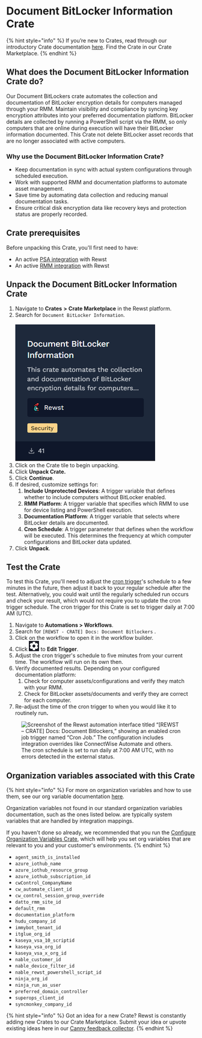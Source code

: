 # Document BitLocker Information Crate

{% hint style="info" %}
If you’re new to Crates, read through our introductory Crate documentation [here](https://docs.rewst.help/prebuilt-automations/crates). Find the Crate in our Crate Marketplace.
{% endhint %}

## What does the Document BitLocker Information Crate do?

Our Document BitLockers crate automates the collection and documentation of BitLocker encryption details for computers managed through your RMM. Maintain visibility and compliance by syncing key encryption attributes into your preferred documentation platform.  BitLocker details are collected by running a PowerShell script via the RMM, so only computers that are online during execution will have their BitLocker information documented. This Crate not delete BitLocker asset records that are no longer associated with active computers.

### Why use the Document BitLocker Information Crate?

* Keep documentation in sync with actual system configurations through scheduled execution.
* Work with supported RMM and documentation platforms to automate asset management.
* Save time by automating data collection and reducing manual documentation tasks.
* Ensure critical disk encryption data like recovery keys and protection status are properly recorded.

## Crate prerequisites

Before unpacking this Crate, you'll first need to have:

* An active [PSA integration](../../configuration/integrations/top-5-integration-types-get-started-with-integrations-in-rewst.md#psa-integrations) with Rewst
* An active [RMM integration](../../configuration/integrations/top-5-integration-types-get-started-with-integrations-in-rewst.md#rmm-integrations) with Rewst

## Unpack the Document BitLocker Information Crate

1. Navigate to **Crates** **>** **Crate Marketplace** in the Rewst platform.
2. Search for `Document BitLocker Information`.\
   \
   ​![](<../../../.gitbook/assets/image (136).png>)
3. Click on the Crate tile to begin unpacking.
4. Click **Unpack Crate.**
5. Click **Continue**.
6. If desired, customize settings for:
   1. **Include Unprotected Devices**: A trigger variable that defines whether to include computers without BitLocker enabled.
   2. **RMM Platform**: A trigger variable that specifies which RMM to use for device listing and PowerShell execution.
   3. **Documentation Platform**: A trigger variable that selects where BitLocker details are documented.
   4. **Cron Schedule**: A trigger parameter that defines when the workflow will be executed. This determines the frequency at which computer configurations and BitLocker data updated.
7. Click **Unpack**.

## Test the Crate

To test this Crate, you'll need to adjust the [cron trigger](https://docs.rewst.help/documentation/automations/intro-to-triggers#core-cron-job)'s schedule to a few minutes in the future, then adjust it back to your regular schedule after the test. Alternatively, you could wait until the regularly scheduled run occurs and check your result, which would not require you to update the cron trigger schedule. The cron trigger for this Crate is set to trigger daily at 7:00 AM (UTC).

1. Navigate to **Automations > Workflows**.
2. Search for `[REWST - CRATE] Docs: Document Bitlockers` .
3. Click on the workflow to open it in the workflow builder.
4. Click ![](<../../../.gitbook/assets/image (183).png>) to **Edit Trigger**.
5. Adjust the cron trigger's schedule to five minutes from your current time. The workflow will run on its own then.
6. Verify documented results. Depending on your configured documentation platform:
   1. Check for computer assets/configurations and verify they match with your RMM.
   2. Check for BitLocker assets/documents and verify they are correct for each computer.
7. Re-adjust the time of the cron trigger to when you would like it to routinely ru&#x6E;**.**

<figure><img src="../../../.gitbook/assets/Screenshot 2025-07-25 at 3.51.53 PM.png" alt="Screenshot of the Rewst automation interface titled “[REWST – CRATE] Docs: Document Bitlockers,” showing an enabled cron job trigger named “Cron Job.” The configuration includes integration overrides like ConnectWise Automate and others. The cron schedule is set to run daily at 7:00 AM UTC, with no errors detected in the external status."><figcaption></figcaption></figure>

## Organization variables associated with this Crate

{% hint style="info" %}
For more on organization variables and how to use them, see our org variable documentation [here](../../configuration/organization-variables.md).&#x20;

Organization variables not found in our standard organization variables documentation, such as the ones listed below. are typically system variables that are handled by integration mappings.

If you haven't done so already, we recommended that you run the [Configure Organization Variables Crate](configure-organization-variables.md), which will help you set org variables that are relevant to you and your customer's environments.
{% endhint %}

* `agent_smith_is_installed`&#x20;
* `azure_iothub_name`&#x20;
* `azure_iothub_resource_group`&#x20;
* `azure_iothub_subscription_id`&#x20;
* `cwControl_CompanyName`&#x20;
* `cw_automate_client_id`
* `cw_control_session_group_override`&#x20;
* `datto_rmm_site_id`&#x20;
* `default_rmm`&#x20;
* `documentation_platform`&#x20;
* `hudu_company_id`&#x20;
* `immybot_tenant_id`&#x20;
* `itglue_org_id`&#x20;
* `kaseya_vsa_10_scriptid`&#x20;
* `kaseya_vsa_org_id`&#x20;
* `kaseya_vsa_x_org_id`&#x20;
* `nable_customer_id`&#x20;
* `nable_device_filter_id`&#x20;
* `nable_rewst_powershell_script_id`&#x20;
* `ninja_org_id`&#x20;
* `ninja_run_as_user`&#x20;
* `preferred_domain_controller`&#x20;
* `superops_client_id`&#x20;
* `syncmonkey_company_id`

{% hint style="info" %}
Got an idea for a new Crate? Rewst is constantly adding new Crates to our Crate Marketplace. Submit your idea or upvote existing ideas here in our [Canny feedback collector](https://rewst.canny.io/crates).
{% endhint %}
